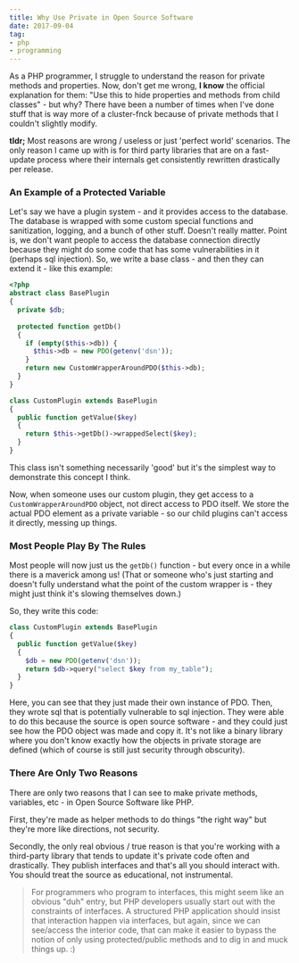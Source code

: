 ```yaml
---
title: Why Use Private in Open Source Software
date: 2017-09-04
tag:
- php
- programming
---
```

As a PHP programmer, I struggle to understand the reason for private methods and properties.  Now, don't get me wrong, **I know** the official explanation for them: "Use this to hide properties and methods from child classes" - but why?  There have been a number of times when I've done stuff that is way more of a cluster-fnck because of private methods that I couldn't slightly modify.  

<!--more-->

**tldr;** Most reasons are wrong / useless or just 'perfect world' scenarios.  The only reason I came up with is for third party libraries that are on a fast-update process where their internals get consistently rewritten drastically per release.

### An Example of  a Protected Variable

Let's say we have a plugin system - and it provides access to the database.  The database is wrapped with some custom special functions and sanitization, logging, and a bunch of other stuff.  Doesn't really matter.  Point is, we don't want people to access the database connection directly because they might do some code that has some vulnerabilities in it (perhaps sql injection).  So, we write a base class - and then they can extend it - like this example:

```php
<?php
abstract class BasePlugin
{
  private $db;
  
  protected function getDb()
  {
    if (empty($this->db)) {
      $this->db = new PDO(getenv('dsn'));
    }
    return new CustomWrapperAroundPDO($this->db);
  }
}

class CustomPlugin extends BasePlugin
{
  public function getValue($key)
  {
    return $this->getDb()->wrappedSelect($key);
  }
}
```
This class isn't something necessarily 'good' but it's the simplest way to demonstrate this concept I think.

Now, when someone uses our custom plugin, they get access to a `CustomWrapperAroundPDO` object, not direct access to PDO itself.  We store the actual PDO element as a private variable - so our child plugins can't access it directly, messing up things.

### Most People Play By The Rules

Most people will now just us the `getDb()` function - but every once in a while there is a maverick among us!  (That or someone who's just starting and doesn't fully understand what the point of the custom wrapper is - they might just think it's slowing themselves down.)

So, they write this code:

```php
class CustomPlugin extends BasePlugin
{
  public function getValue($key)
  {
    $db = new PDO(getenv('dsn'));
    return $db->query("select $key from my_table");
  }
}
```
Here, you can see that they just made their own instance of PDO.  Then, they wrote sql that is potentially vulnerable to sql injection.  They were able to do this because the source is open source software - and they could just see how the PDO object was made and copy it.  It's not like a binary library where you don't know exactly how the objects in private storage are defined (which of course is still just security through obscurity).

### There Are Only Two Reasons

There are only two reasons that I can see to make private methods, variables, etc - in Open Source Software like PHP.

First, they're made as helper methods to do things "the right way" but they're more like directions, not security.

Secondly, the only real obvious / true reason is that you're working with a third-party library that tends to update it's private code often and drastically.  They publish interfaces and that's all you should interact with. You should treat the source as educational, not instrumental.

> For programmers who program to interfaces, this might seem like an obvious "duh" entry, but PHP developers usually start out with the constraints of interfaces. A structured PHP application should insist that interaction happen via interfaces, but again, since we can see/access the interior code, that can make it easier to bypass the notion of only using protected/public methods and to dig in and muck things up. :)
